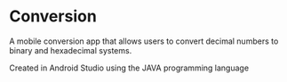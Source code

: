 # Conversion
A mobile conversion app that allows users to convert decimal numbers to binary and hexadecimal systems.

Created in Android Studio using the JAVA programming language
